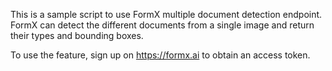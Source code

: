 This is a sample script to use FormX multiple document detection endpoint.
FormX can detect the different documents from a single image and return their types and bounding boxes.

To use the feature, sign up on https://formx.ai to obtain an access token.